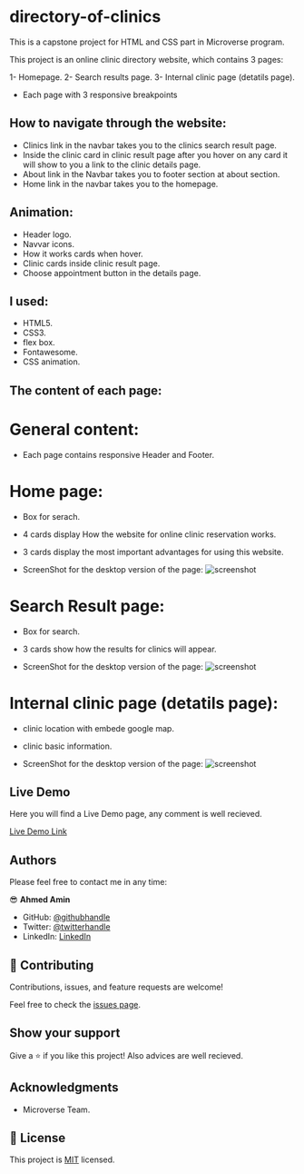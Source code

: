 # directory-of-clinics

This is a capstone project for HTML and CSS part in Microverse program.

This project is an online clinic directory website, which contains 3 pages:

1- Homepage.
2- Search results page.
3- Internal clinic page (detatils page).

- Each page with 3 responsive breakpoints

## How to navigate through the website:

- Clinics link in the navbar takes you to the clinics search result page.
- Inside the clinic card in clinic result page after you hover on any card it will show to you a link to the clinic details page.
- About link in the Navbar takes you to footer section at about section.
- Home link in the navbar takes you to the homepage.

## Animation:

- Header logo.
- Navvar icons.
- How it works cards when hover.
- Clinic cards inside clinic result page.
- Choose appointment button in the details page.

## I used:

- HTML5.
- CSS3.
- flex box.
- Fontawesome.
- CSS animation.

## The content of each page:

# General content:

- Each page contains responsive Header and Footer.

# Home page:

- Box for serach.
- 4 cards display How the website for online clinic reservation works.
- 3 cards display the most important advantages for using this website.

- ScreenShot for the desktop version of the page:
  ![screenshot](./images/desktop-homepage-screen.png)

# Search Result page:

- Box for search.
- 3 cards show how the results for clinics will appear.

- ScreenShot for the desktop version of the page:
  ![screenshot](./images/desktop-searchresult-screen.png)

# Internal clinic page (detatils page):

- clinic location with embede google map.
- clinic basic information.

- ScreenShot for the desktop version of the page:
  ![screenshot](./images/desktop-clinicdetail-screen.png)

## Live Demo

Here you will find a Live Demo page, any comment is well recieved.

[Live Demo Link](https://raw.githack.com/AhmedAmin90/directory-of-clinics/project/index.html)

## Authors

Please feel free to contact me in any time:

😎 **Ahmed Amin**

- GitHub: [@githubhandle](https://github.com/AhmedAmin90)
- Twitter: [@twitterhandle](https://twitter.com/AhmedAmin12383)
- LinkedIn: [LinkedIn](https://www.linkedin.com/in/ahmed-amin-quality/)

## 🤝 Contributing

Contributions, issues, and feature requests are welcome!

Feel free to check the [issues page](https://github.com/AhmedAmin90/directory-of-clinics/issues).

## Show your support

Give a ⭐️ if you like this project!
Also advices are well recieved.

## Acknowledgments

- Microverse Team.

## 📝 License

This project is [MIT](LICENSE.md) licensed.
